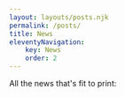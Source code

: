 ```yaml
---
layout: layouts/posts.njk
permalink: /posts/
title: News
eleventyNavigation:
    key: News
    order: 2
---
```


All the news that's fit to print:
